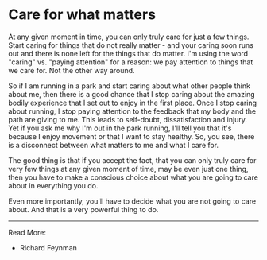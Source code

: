 # Care for what matters

At any given moment in time, you can only truly care for just a few things. Start caring for things that do not really matter - and your caring soon runs out and there is none left for the things that do matter. I'm using the word "caring" vs. "paying attention" for a reason: we pay attention to things that we care for. Not the other way around.

So if I am running in a park and start caring about what other people think about me, then there is a good chance that I stop caring about the amazing bodily experience that I set out to enjoy in the first place. Once I stop caring about running, I stop paying attention to the feedback that my body and the path are giving to me. This leads to self-doubt, dissatisfaction and injury.
Yet if you ask me why I'm out in the park running, I'll tell you that it's because I enjoy movement or that I want to stay healthy. So, you see, there is a disconnect between what matters to me and what I care for.

The good thing is that if you accept the fact, that you can only truly care for very few things at any given moment of time, may be even just one thing, then you have to make a conscious choice about what you are going to care about in everything you do.

Even more importantly, you'll have to decide what you are not going to care about. And that is a very powerful thing to do.


* * *
Read More:
* Richard Feynman
